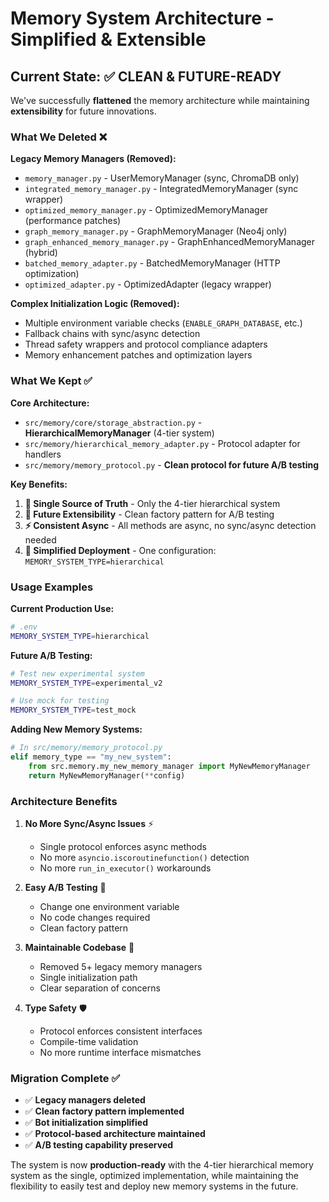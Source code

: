 # Memory System Architecture - Simplified & Extensible

## Current State: ✅ CLEAN & FUTURE-READY

We've successfully **flattened** the memory architecture while maintaining **extensibility** for future innovations.

### What We Deleted ❌

**Legacy Memory Managers (Removed):**
- `memory_manager.py` - UserMemoryManager (sync, ChromaDB only)
- `integrated_memory_manager.py` - IntegratedMemoryManager (sync wrapper)
- `optimized_memory_manager.py` - OptimizedMemoryManager (performance patches)
- `graph_memory_manager.py` - GraphMemoryManager (Neo4j only)
- `graph_enhanced_memory_manager.py` - GraphEnhancedMemoryManager (hybrid)
- `batched_memory_adapter.py` - BatchedMemoryManager (HTTP optimization)
- `optimized_adapter.py` - OptimizedAdapter (legacy wrapper)

**Complex Initialization Logic (Removed):**
- Multiple environment variable checks (`ENABLE_GRAPH_DATABASE`, etc.)
- Fallback chains with sync/async detection
- Thread safety wrappers and protocol compliance adapters
- Memory enhancement patches and optimization layers

### What We Kept ✅

**Core Architecture:**
- `src/memory/core/storage_abstraction.py` - **HierarchicalMemoryManager** (4-tier system)
- `src/memory/hierarchical_memory_adapter.py` - Protocol adapter for handlers
- `src/memory/memory_protocol.py` - **Clean protocol for future A/B testing**

**Key Benefits:**
1. **🎯 Single Source of Truth** - Only the 4-tier hierarchical system
2. **🔧 Future Extensibility** - Clean factory pattern for A/B testing
3. **⚡ Consistent Async** - All methods are async, no sync/async detection needed
4. **🚀 Simplified Deployment** - One configuration: `MEMORY_SYSTEM_TYPE=hierarchical`

### Usage Examples

**Current Production Use:**
```bash
# .env
MEMORY_SYSTEM_TYPE=hierarchical
```

**Future A/B Testing:**
```bash
# Test new experimental system
MEMORY_SYSTEM_TYPE=experimental_v2

# Use mock for testing
MEMORY_SYSTEM_TYPE=test_mock
```

**Adding New Memory Systems:**
```python
# In src/memory/memory_protocol.py
elif memory_type == "my_new_system":
    from src.memory.my_new_memory_manager import MyNewMemoryManager
    return MyNewMemoryManager(**config)
```

### Architecture Benefits

1. **No More Sync/Async Issues** ⚡
   - Single protocol enforces async methods
   - No more `asyncio.iscoroutinefunction()` detection
   - No more `run_in_executor()` workarounds

2. **Easy A/B Testing** 🧪
   - Change one environment variable
   - No code changes required
   - Clean factory pattern

3. **Maintainable Codebase** 🧹
   - Removed 5+ legacy memory managers
   - Single initialization path
   - Clear separation of concerns

4. **Type Safety** 🛡️
   - Protocol enforces consistent interfaces
   - Compile-time validation
   - No more runtime interface mismatches

### Migration Complete ✅

- ✅ **Legacy managers deleted**
- ✅ **Clean factory pattern implemented**
- ✅ **Bot initialization simplified**
- ✅ **Protocol-based architecture maintained**
- ✅ **A/B testing capability preserved**

The system is now **production-ready** with the 4-tier hierarchical memory system as the single, optimized implementation, while maintaining the flexibility to easily test and deploy new memory systems in the future.